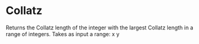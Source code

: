 # Collatz
Returns the Collatz length of the integer with the largest Collatz length in a range of integers.
Takes as input a range: x y

